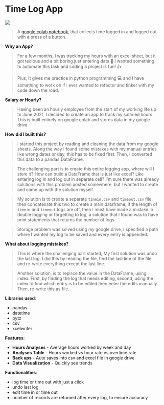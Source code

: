 # Time Log App
<img src='https://encrypted-tbn0.gstatic.com/images?q=tbn:ANd9GcTBepozD0DfuxWa5mS21jkqMOzrlAdwegiBnw&usqp=CAU'>

>A [google colab notebook](https://colab.research.google.com/drive/1Cy4FgA-8tdzJk9aR6U0xPSDAc-gGhCww#scrollTo=kVAAECU8qhF0), that collects time logged in and logged out with a press of a button.  


**Why an App?**
> For a few months, I was tracking my hours with an excel sheet, but it got tedious and a bit boring just entering data &#129335; I wanted something to automate this task and coding a project is fun! &#128077;

> Plus, It gives me practice in python programming &#128187;  and I have something to work on if I ever wanted to refactor and tinker with my code down the road. 


**Salary or Hourly?**

> Having been an hourly employee from the start of my working life up to June 2021, I decided to create an app to track my salaried hours. This is built entirely on google colab and stores data in my google drive.

**How did I built this?** 
> I started this project by reading and cleaning the data from my google sheets. Along the way I found some mistakes with my manual entries like wrong dates or day, this has to be fixed first. Then, I converted this data to a pandas DataFrame. 

> The challenging part is to create this entire logging app, where will I store it? How can build a DataFrame that is just like excel? Like entering log in and log out in separate cell? I'm sure there was already solutions with this problem posted somewhere, but I wanted to create and come up with the solution myself.    

> My solution is to create a separate `timein.csv` and `timeout.csv` file, then concatenate this two to create a main dataframe, if the length of `timein` and `timeout` logs are off, then I must have made a mistake in double logging or forgetting to log, a solution that I found was to have print statements that returns the number of logs. 

> Storage problem was solved using my google drive, I specified a path where I wanted my log to be saved and every entry is appended.

**What about logging mistakes?**
> This is where the challenging part started, My first solution was undo the last log. I did this by reading the file, find the last line of the file and re-write everything except the last line. 

> Another solution, is to replace the value in the DataFrame, using index. First, by finding the log that needs editing, second, using the index to find which entry is to be edited then enter the edits manually. Then, re-write this as file. 

**Libraries used**:
* pandas
* datetime
* pytz
* csv
* xcelwriter

**Features**:

* **Hours Analyses** - Average hours worked by week and day
* **Analyses Table** - Hours worked vs hour rate vs overtime rate
* **Back ups** - Auto saves into csv and excel file in google drive
* **Data Visualization** - Quickly see trends

**Functionalities**:

* log time or time out with just a click
* undo last log
* edit time in or time out
* number of records are returned after every log, to ensure accuracy


